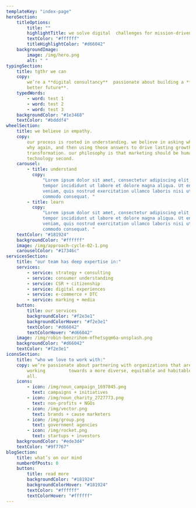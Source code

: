 ```yaml
---
templateKey: "index-page"
heroSection:
    titleOptions:
		title: ""
        highlightTitle: we solve digital  challenges for mission-driven organizations.
        textColor: "#ffffff"
        titleHighlightColor: "#d66042"
    backgroundImage:
        image: /img/hero.png
        alt: " "
typingSection:
    title: tgthr we can
    copy:
        we’re a **digital consultancy**  passionate about building a **radically
        better future**.
    typedWords:
        - word: test 1
        - word: test 2
        - word: test 3
    backgroundColor: "#1e3468"
    textColor: "#bdddf4"
wheelSection:
    title: we believe in empathy.
    copy:
        our process is rooted in understanding. we believe in asking why, asking
        why again, and then using those answers to drive lasting growth and
        transformation. our philosophy is that marketing should be human first and
        technology second.
    carousel:
        - title: understand
          copy:
              "Lorem ipsum dolor sit amet, consectetur adipiscing elit, sed do eiusmod
              tempor incididunt ut labore et dolore magna aliqua. Ut enim ad minim
              veniam, quis nostrud exercitation ullamco laboris nisi ut aliquip ex ea
              commodo consequat. "
        - title: learn
          copy:
              "Lorem ipsum dolor sit amet, consectetur adipiscing elit, sed do eiusmod
              tempor incididunt ut labore et dolore magna aliqua. Ut enim ad minim
              veniam, quis nostrud exercitation ullamco laboris nisi ut aliquip ex ea
              commodo consequat. "
    textColor: "#181924"
    backgroundColor: "#ffffff"
    image: /img/approach-cycle-02-1.png
    carouselColor: "#17346c"
servicesSection:
    title: "our team has deep expertise in:"
    services:
        - service: strategy + consulting
        - service: consumer understanding
        - service: CSR + citizenship
        - service: digital experiences
        - service: e-commerce + DTC
        - service: marking + media
    button:
        title: our services
        backgroundColor: "#f2e3e1"
        backgroundColorHover: "#f2e3e1"
        textColor: "#d66042"
        textColorHover: "#d66042"
    image: /img/robin-benzrihem-mfhetsgqm6a-unsplash.png
    backgroundColor: "#d66042"
    textColor: "#f2e3e1"
iconsSection:
    title: "who we love to work with:"
    copy: we’re passionate about partnering with organizations that are
        working         towards a more diverse, equitable and habitable world for
        all.
    icons:
        - icon: /img/noun_campaign_1697845.png
          text: campaigns + initiatives
        - icon: /img/noun_charity_2727773.png
          text: non-profits + NGOs
        - icon: /img/vector.png
          text: brands + cause marketers
        - icon: /img/group.png
          text: government agencies
        - icon: /img/rocket.png
          text: startups + investors
    backgroundColor: "#ede3d4"
    textColor: "#9f7767"
blogSection:
    title: what’s on our mind
    numberOfPosts: 0
    button:
        title: read more
        backgroundColor: "#181924"
        backgroundColorHover: "#181924"
        textColor: "#ffffff"
        textColorHover: "#ffffff"
---
```


